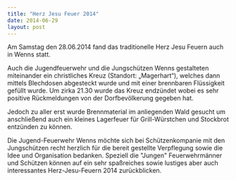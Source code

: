```yaml
---
title: "Herz Jesu Feuer 2014"
date: 2014-06-29
layout: post
---
```


Am Samstag den 28.06.2014 fand das traditionelle Herz Jesu Feuern auch in Wenns statt.

Auch die Jugendfeuerwehr und die Jungschützen Wenns gestalteten miteinander ein christliches Kreuz (Standort: „Magerhart“), welches dann mittels Blechdosen abgesteckt wurde und mit einer brennbaren Flüssigkeit gefüllt wurde. Um zirka 21.30 wurde das Kreuz endzündet wobei es sehr positive Rückmeldungen von der Dorfbevölkerung gegeben hat.

Jedoch zu aller erst wurde Brennmaterial im anliegenden Wald gesucht um anschließend auch ein kleines Lagerfeuer für Grill-Würstchen und Stockbrot entzünden zu können.

Die Jugend-Feuerwehr Wenns möchte sich bei Schützenkompanie mit den Jungschützen recht herzlich für die bereit gestellte Verpflegung sowie die Idee und Organisation bedanken. Speziell die "Jungen" Feuerwehrmänner und Schützen können auf ein sehr spaßreiches sowie lustiges aber auch interessantes Herz-Jesu-Feuern 2014 zurückblicken.